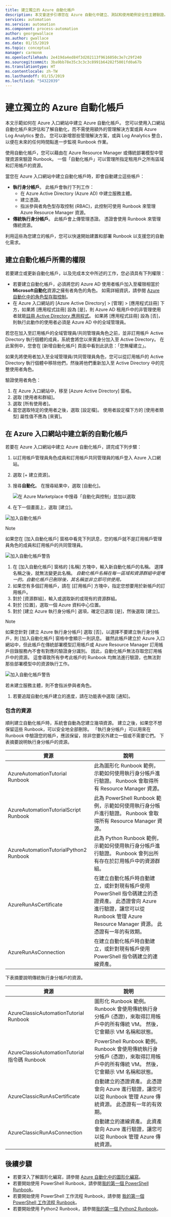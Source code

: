 ```yaml
---
title: 建立獨立的 Azure 自動化帳戶
description: 本文會逐步引導您在 Azure 自動化中建立、測試和使用範例安全性主體驗證。
services: automation
ms.service: automation
ms.component: process-automation
author: georgewallace
ms.author: gwallace
ms.date: 01/15/2019
ms.topic: conceptual
manager: carmonm
ms.openlocfilehash: 2e419da4ed84f3d202113f9616050c3e7c29f240
ms.sourcegitcommit: 3ba9bb78e35c3c3c3c8991b64282f5001fd0a67b
ms.translationtype: HT
ms.contentlocale: zh-TW
ms.lasthandoff: 01/15/2019
ms.locfileid: "54322039"
---
```

# <a name="create-a-standalone-azure-automation-account"></a>建立獨立的 Azure 自動化帳戶

本文示範如何在 Azure 入口網站中建立 Azure 自動化帳戶。 您可以使用入口網站自動化帳戶來評估和了解自動化，而不需使用額外的管理解決方案或與 Azure Log Analytics 整合。 您可以新增那些管理解決方案，或與 Log Analytics 整合，以便在未來的任何時間點進一步監視 Runbook 作業。

使用自動化帳戶，您可以藉由在 Azure Resource Manager 或傳統部署模型中管理資源來驗證 Runbook。 一個「自動化帳戶」可以管理所指定租用戶之所有區域和訂用帳戶的資源。

當您在 Azure 入口網站中建立自動化帳戶時，即會自動建立這些帳戶：

* **執行身分帳戶**。 此帳戶會執行下列工作：
  * 在 Azure Active Directory (Azure AD) 中建立服務主體。
  * 建立憑證。
  * 指派參與者角色型存取控制 (RBAC)，此控制可使用 Runbook 來管理 Azure Resource Manager 資源。
* **傳統執行身分帳戶**。 此帳戶會上傳管理憑證。 憑證會使用 Runbook 來管理傳統資源。

利用這些為您建立的帳戶，您可以快速開始建置和部署 Runbook 以支援您的自動化需求。

## <a name="permissions-required-to-create-an-automation-account"></a>建立自動化帳戶所需的權限

若要建立或更新自動化帳戶，以及完成本文中所述的工作，您必須具有下列權限：

* 若要建立自動化帳戶，必須將您的 Azure AD 使用者帳戶加入至權限相當於 **Microsoft自動化**資源之擁有者角色的角色。 如需詳細資訊，請參閱 [Azure 自動化中的角色型存取控制](automation-role-based-access-control.md)。
* 在 Azure 入口網站的 [Azure Active Directory] > [管理] > [應用程式註冊] 下方，如果將 [應用程式註冊] 設為 [是]，則 Azure AD 租用戶中的非管理使用者就能[註冊 Active Directory 應用程式](../active-directory/develop/howto-create-service-principal-portal.md#check-azure-subscription-permissions)。 如果將 [應用程式註冊] 設為 [否]，則執行此動作的使用者必須是 Azure AD 中的全域管理員。

若您在加入至訂用帳戶的全域管理員/共同管理員角色之前，並非訂用帳戶 Active Directory 執行個體的成員，系統會將您以來賓身分加入至 Active Directory。 在此案例中，您會在 [新增自動化帳戶] 頁面中看到此訊息：「您無權建立」。

如果先將使用者加入至全域管理員/共同管理員角色，您可以從訂用帳戶的 Active Directory 執行個體中移除他們，然後將他們重新加入至 Active Directory 中的完整使用者角色。

驗證使用者角色：

1. 在 Azure 入口網站中，移至 [Azure Active Directory] 窗格。
1. 選取 [使用者和群組]。
1. 選取 [所有使用者]。
1. 當您選取特定的使用者之後，選取 [設定檔]。 使用者設定檔下方的 [使用者類型] 屬性值不應為 [來賓]。

## <a name="create-a-new-automation-account-in-the-azure-portal"></a>在 Azure 入口網站中建立新的自動化帳戶

若要在 Azure 入口網站中建立 Azure 自動化帳戶，請完成下列步驟：

1. 以訂用帳戶管理員角色成員和訂用帳戶共同管理員的帳戶登入 Azure 入口網站。
1. 選取 [+ 建立資源]。
1. 搜尋**自動化**。 在搜尋結果中，選取 [自動化]。

   ![在 Azure Marketplace 中搜尋「自動化與控制」並加以選取](media/automation-create-standalone-account/automation-marketplace-select-create-automationacct.png)

1. 在下一個畫面上，選取 [建立]。

  ![加入自動化帳戶](media/automation-create-standalone-account/automation-create-automationacct-properties.png)

  > [!NOTE]
  > 如果您在 [加入自動化帳戶] 窗格中看見下列訊息，您的帳戶就不是訂用帳戶管理員角色的成員和訂用帳戶的共同管理員。
  >
  > ![加入自動化帳戶警告](media/automation-create-standalone-account/create-account-without-perms.png)

1. 在 [加入自動化帳戶] 窗格的 [名稱] 方塊中，輸入新自動化帳戶的名稱。 選擇名稱之後，就無法變更此名稱。 *自動化帳戶名稱在每一區域和資源群組中是唯一的。自動化帳戶已刪除後，其名稱並非立即可供使用。*
1. 如果您有多個訂用帳戶，請在 [訂用帳戶] 方塊中，指定您想要用於新帳戶的訂用帳戶。
1. 對於 [資源群組]，輸入或選取新的或現有的資源群組。
1. 對於 [位置]，選取一個 Azure 資料中心位置。
1. 對於 [建立 Azure 執行身分帳戶] 選項，確定已選取 [是]，然後選取 [建立]。

  > [!NOTE]
  > 如果您針對 [建立 Azure 執行身分帳戶] 選取 [否]，以選擇不要建立執行身分帳戶，則 [加入自動化帳戶] 窗格中會顯示一則訊息。 雖然此帳戶建立於 Azure 入口網站中，但此帳戶在傳統部署模型訂用帳戶或 Azure Resource Manager 訂用帳戶目錄服務內不會有對應的驗證身分識別。 因此，自動化帳戶無法存取您訂用帳戶中的資源。 這會導致所有參考此帳戶的 Runbook 均無法進行驗證，也無法對那些部署模型中的資源執行工作。
  >
  > ![加入自動化帳戶警告](media/automation-create-standalone-account/create-account-decline-create-runas-msg.png)
  >
  > 若未建立服務主體，則不會指派參與者角色。
  >

1. 若要追蹤自動化帳戶建立的進度，請在功能表中選取 [通知]。

### <a name="resources-included"></a>包含的資源

順利建立自動化帳戶時，系統會自動為您建立幾項資源。 建立之後，如果您不想保留這些 Runbook，可以安全地全部刪除。 「執行身分帳戶」可以用來在 Runbook 中驗證您的帳戶，應該保留，除非您要另外建立一個或不需要它們。 下表摘要說明執行身分帳戶的資源。

| 資源 | 說明 |
| --- | --- |
| AzureAutomationTutorial Runbook |此為圖形化 Runbook 範例，示範如何使用執行身分帳戶進行驗證。 Runbook 會取得所有 Resource Manager 資源。 |
| AzureAutomationTutorialScript Runbook |此為 PowerShell Runbook 範例，示範如何使用執行身分帳戶進行驗證。 Runbook 會取得所有 Resource Manager 資源。 |
| AzureAutomationTutorialPython2 Runbook |此為 Python Runbook 範例，示範如何使用執行身分帳戶進行驗證。 Runbook 會列出所有存在於訂用帳戶中的資源群組。 |
| AzureRunAsCertificate |在建立自動化帳戶時自動建立，或針對現有帳戶使用 PowerShell 指令碼建立的憑證資產。 此憑證會向 Azure 進行驗證，讓您可以從 Runbook 管理 Azure Resource Manager 資源。 此憑證有一年的有效期。 |
| AzureRunAsConnection |在建立自動化帳戶時自動建立，或針對現有帳戶使用 PowerShell 指令碼建立的連線資產。 |

下表摘要說明傳統執行身分帳戶的資源。

| 資源 | 說明 |
| --- | --- |
| AzureClassicAutomationTutorial Runbook |圖形化 Runbook 範例。 Runbook 會使用傳統執行身分帳戶 (憑證)，來取得訂用帳戶中的所有傳統 VM。 然後，它會顯示 VM 名稱和狀態。 |
| AzureClassicAutomationTutorial 指令碼 Runbook |PowerShell Runbook 範例。 Runbook 會使用傳統執行身分帳戶 (憑證)，來取得訂用帳戶中的所有傳統 VM。 然後，它會顯示 VM 名稱和狀態。 |
| AzureClassicRunAsCertificate |自動建立的憑證資產。 此憑證會向 Azure 進行驗證，讓您可以從 Runbook 管理 Azure 傳統資源。 此憑證有一年的有效期。 |
| AzureClassicRunAsConnection |自動建立的連線資產。 此資產會向 Azure 進行驗證，讓您可以從 Runbook 管理 Azure 傳統資源。 |

## <a name="next-steps"></a>後續步驟

* 若要深入了解圖形化編寫，請參閱 [Azure 自動化中的圖形化編寫](automation-graphical-authoring-intro.md)。
* 若要開始使用 PowerShell Runbook，請參閱[我的第一個 PowerShell Runbook](automation-first-runbook-textual-powershell.md)。
* 若要開始使用 PowerShell 工作流程 Runbook，請參閱 [我的第一個 PowerShell 工作流程 Runbook](automation-first-runbook-textual.md)。
* 若要開始使用 Python2 Runbook，請參閱[我的第一個 Python2 Runbook](automation-first-runbook-textual-python2.md)。
